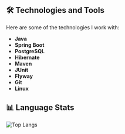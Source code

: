 

## 🛠️ Technologies and Tools

Here are some of the technologies I work with:

- **Java**
- **Spring Boot**
- **PostgreSQL**
- **Hibernate**
- **Maven**
- **JUnit**
- **Flyway**
- **Git**
- **Linux**

## 📊 Language Stats

![Top Langs](https://github-readme-stats.vercel.app/api?username=anuraghazra&show_icons=true&theme=radical)

